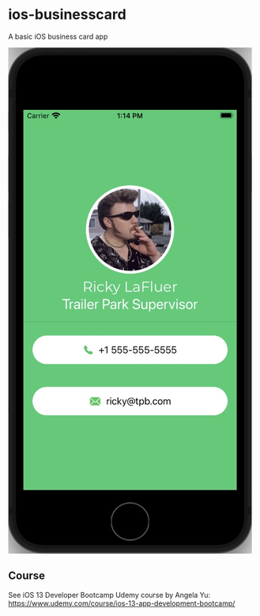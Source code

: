 # ios-businesscard

A basic iOS business card app

![](./docs/app-1.jpg)

## Course
See iOS 13 Developer Bootcamp Udemy course by Angela Yu: https://www.udemy.com/course/ios-13-app-development-bootcamp/
